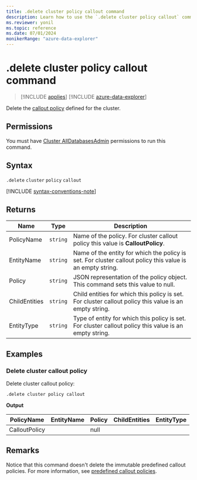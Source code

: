 ```yaml
---
title: .delete cluster policy callout command
description: Learn how to use the `.delete cluster policy callout` command to delete the callout policy defined for a cluster.
ms.reviewer: yonil
ms.topic: reference
ms.date: 07/01/2024
monikerRange: "azure-data-explorer"
---
```

# .delete cluster policy callout command

> [!INCLUDE [applies](../includes/applies-to-version/applies.md)] [!INCLUDE [azure-data-explorer](../includes/applies-to-version/azure-data-explorer.md)]

Delete the [callout policy](callout-policy.md) defined for the cluster.

## Permissions

You must have [Cluster AllDatabasesAdmin](../access-control/role-based-access-control.md) permissions to run this command.

## Syntax

`.delete` `cluster` `policy` `callout`

[!INCLUDE [syntax-conventions-note](../includes/syntax-conventions-note.md)]

## Returns

| Name          | Type   | Description                                                                                               |
|---------------|--------|-----------------------------------------------------------------------------------------------------------|
| PolicyName    | `string` | Name of the policy. For cluster callout policy this value is **CalloutPolicy**.                           |
| EntityName    | `string` | Name of the entity for which the policy is set. For cluster callout policy this value is an empty string. |
| Policy        | `string` | JSON representation of the policy object. This command sets this value to null.                           |
| ChildEntities | `string` | Child entities for which this policy is set. For cluster callout policy this value is an empty string.    |
| EntityType    | `string` | Type of entity for which this policy is set. For cluster callout policy this value is an empty string.    |

## Examples

### Delete cluster callout policy

Delete cluster callout policy:

````kusto
.delete cluster policy callout
````

**Output**

| PolicyName    | EntityName | Policy                                                                                               | ChildEntities | EntityType |
|---------------|------------|------------------------------------------------------------------------------------------------------|---------------|------------|
| CalloutPolicy |            | null                                                                                                 |               |            |

## Remarks

Notice that this command doesn't delete the immutable predefined callout policies. For more information, see [predefined callout policies](callout-policy.md#predefined-callout-policies).
